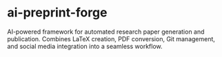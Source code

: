 # ai-preprint-forge
AI-powered framework for automated research paper generation and publication. Combines LaTeX creation, PDF conversion, Git management, and social media integration into a seamless workflow.
